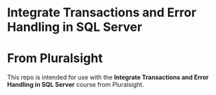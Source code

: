 # Integrate Transactions and Error Handling in SQL Server
# From Pluralsight
This repo is intended for use with the **Integrate Transactions and Error Handling in SQL Server** course from Pluralsight.
